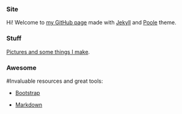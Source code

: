 ### Site

Hi! Welcome to [my GitHub page](http://indexcosmos.github.io/) made with [Jekyll](http://jekyllrb.com) and [Poole](http://getpoole.com) theme.

### Stuff

[Pictures and some things I make](http://indexcosmos.github.io/portfolio/).

### Awesome

#Invaluable resources and great tools:

* [Bootstrap](http://getbootstrap.com/)

* [Markdown](http://daringfireball.net/projects/markdown/)